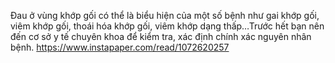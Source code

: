 Đau ở vùng khớp gối có thể là biểu hiện của một số bệnh như gai khớp gối, viêm khớp gối, thoái hóa khớp gối, viêm khớp dạng thấp…Trước hết bạn nên đến cơ sở y tế chuyên khoa để kiểm tra, xác định chính xác nguyên nhân bệnh. 
https://www.instapaper.com/read/1072620257
